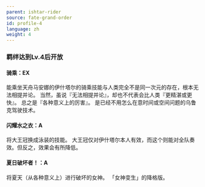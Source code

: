 ```yaml
---
parent: ishtar-rider
source: fate-grand-order
id: profile-4
language: zh
weight: 4
---
```


### 羁绊达到Lv.4后开放

#### 骑乘：EX

能乘坐天舟马安娜的伊什塔尔的骑乘技能与人类完全不是同一次元的存在，根本无法相提并论。
当然，虽说『无法相提并论』，却也不代表会比人类『更精湛或更快』。
总之是『各种意义上的厉害』。
是已经不用怎么在意时间或空间问题的乌鲁克驾驶技术。

#### 闪耀水之衣：A

将大王冠换成泳装的技能。
大王冠仅对伊什塔尔本人有效，而这个则能对全队奏效。但反之，效果会有所降低。

#### 夏日破坏者！：A

将夏天（从各种意义上）进行破坏的女神。
「女神变生」的降格版。
